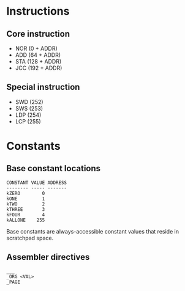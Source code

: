 
Instructions
============

Core instruction
----------------

- NOR (0 + ADDR)
- ADD (64 + ADDR)
- STA (128 + ADDR)
- JCC (192 + ADDR)

Special instruction
-------------------

- SWD (252)
- SWS (253)
- LDP (254)
- LCP (255)

Constants
=========

Base constant locations
-----------------------

```
CONSTANT VALUE ADDRESS
-------- ----- -------
kZERO        0
kONE         1
kTWO         2
kTHREE       3
kFOUR        4
kALLONE    255
```

Base constants are always-accessible constant values that reside in
scratchpad space. 

Assembler directives
--------------------

```
___
_ORG <VAL>
_PAGE
```
